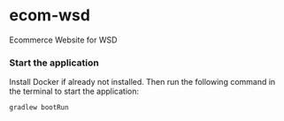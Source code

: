 # ecom-wsd
Ecommerce Website for WSD

### Start the application
Install Docker if already not installed. Then run the following command in the terminal to start the application:
```shell
gradlew bootRun 
```
